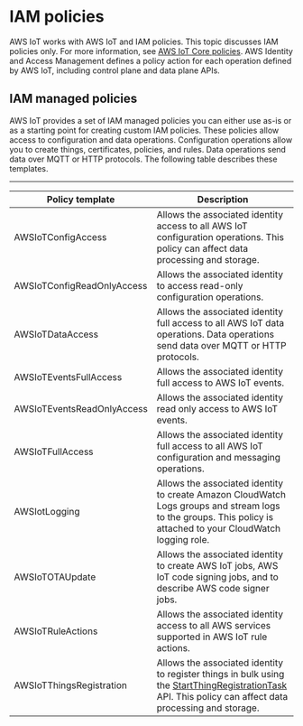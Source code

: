 # IAM policies<a name="iam-policies"></a>

AWS IoT works with AWS IoT and IAM policies\. This topic discusses IAM policies only\. For more information, see [AWS IoT Core policies](iot-policies.md)\. AWS Identity and Access Management defines a policy action for each operation defined by AWS IoT, including control plane and data plane APIs\.

## IAM managed policies<a name="iam-managed-policies"></a>

AWS IoT provides a set of IAM managed policies you can either use as\-is or as a starting point for creating custom IAM policies\. These policies allow access to configuration and data operations\. Configuration operations allow you to create things, certificates, policies, and rules\. Data operations send data over MQTT or HTTP protocols\. The following table describes these templates\.


****  

| Policy template | Description | 
| --- | --- | 
| AWSIoTConfigAccess | Allows the associated identity access to all AWS IoT configuration operations\. This policy can affect data processing and storage\. | 
| AWSIoTConfigReadOnlyAccess | Allows the associated identity to access read\-only configuration operations\. | 
| AWSIoTDataAccess | Allows the associated identity full access to all AWS IoT data operations\. Data operations send data over MQTT or HTTP protocols\. | 
| AWSIoTEventsFullAccess | Allows the associated identity full access to AWS IoT events\. | 
| AWSIoTEventsReadOnlyAccess | Allows the associated identity read only access to AWS IoT events\. | 
| AWSIoTFullAccess | Allows the associated identity full access to all AWS IoT configuration and messaging operations\. | 
| AWSIotLogging |  Allows the associated identity to create Amazon CloudWatch Logs groups and stream logs to the groups\. This policy is attached to your CloudWatch logging role\.  | 
|  AWSIoTOTAUpdate   |  Allows the associated identity to create AWS IoT jobs, AWS IoT code signing jobs, and to describe AWS code signer jobs\.  | 
| AWSIoTRuleActions | Allows the associated identity access to all AWS services supported in AWS IoT rule actions\.  | 
|  AWSIoTThingsRegistration  | Allows the associated identity to register things in bulk using the [StartThingRegistrationTask](https://docs.aws.amazon.com/iot/latest/apireference/API_StartThingRegistrationTask.html) API\. This policy can affect data processing and storage\. | 